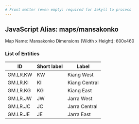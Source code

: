 ```yaml
---
# Front matter (even empty) required for Jekyll to process
---
```


## JavaScript Alias: maps/mansakonko

Map Name: Mansakonko
Dimensions (Width x Height): 600x460

### List of Entities

ID | Short label | Label
---|---|---|
GM.LR.KW|KW|Kiang West
GM.LR.KI|KI|Kiang Central
GM.LR.KG|KG|Kiang East
GM.LR.JW|JW|Jarra West
GM.LR.JC|JC|Jarra Central
GM.LR.JE|JE|Jarra East
